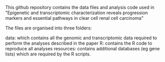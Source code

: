 This github repository contains the data files and analysis code used in "Epigenetic and transcriptomic characterization reveals progression markers and essential pathways in clear cell renal cell carcinoma"

The files are organised into three folders:

data: which contains all the genomic and transcriptomic data required to perform the analyses described in the paper
R: contains the R code to reproduce all analyses
resources: contains additional databases (eg gene lists) which are required by the R scripts. 
